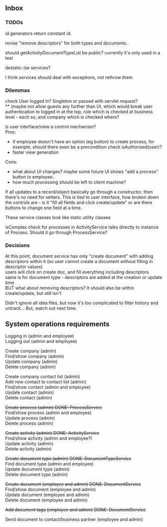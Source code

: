 ## Inbox



### TODOs

id generators return constant id.

revise "remove descriptors" for both types and documents..

should getActivityDocumentTypeList be public? currently it's only used in a test

destatic-ise services?

I think services should deal with exceptions, not rethrow them 

### Dilemmas

check User logged in? Singleton or passed with servlet request?   
** (maybe not allow guests any further than UI, which would break user authentication to logged in at the top, role which is checked at business level - each so, and company which is checked where?  

is user interface/view a control mechanism?   
Pros: 
* if employee doesn't have an option (eg button) to create process, for example,
should there even be a precondition check isAuthorised(user)?
* faster view generation
   
Cons: 
* what about UI changes? maybe some future UI shows "add a process" button to employee..
* how much processing should be left to client machine?

If all updates to a record/object basically go through a constructor, then there's no need for setters.
This is tied to user interface, how broken down the controls are - is it "fill all fields and click create/update" 
or are there buttons to change one field at a time. 

These service classes look like static utility classes

isComplex check for processes in ActivityService talks directly to instance of Process. 
Should it go through ProcessService?  
 
### Decisions

At this point, document service has only "create document" with adding descriptors within it (so user cannot create a document without filling in descriptor values)  
users will click on create doc, and fill everything including descriptors  
same is for document type - descriptors are added at the creation or update time  
BUT what about removing descriptors? It should also be within create/update, but still isn't

Didn't ignore all idea files, but now it's too complicated to filter history and untrack... But, watch out next time.
 
## System operations requirements

Logging in (admin and employee)  
Logging out (admin and employee)   

Create company (admin)  
Find/show company (admin)  
Update company (admin)  
Delete company (admin)  

Create company contact list (admin)  
Add new contact to contact list (admin)  
Find/show contact (admin and employee)  
Update contact (admin)  
Delete contact (admin)  

~~Create process (admin) DONE: ProcessService~~  
Find/show process (admin and employee)  
Update process (admin)  
Delete process (admin)  

~~Create activity (admin) DONE: ActivityService~~  
Find/show activity (admin and employee?)  
Update activity (admin)  
Delete activity (admin)  

~~Create document type (admin) DONE: DocumentTypeService~~  
Find document type (admin and employee)  
Update document type (admin)  
Delete document type (admin)  

~~Create document (employee and admin) DONE: DocumentService~~   
Find/show document (employee and admin)  
Update document (employee and admin)  
Delete document (employee and admin)  

~~Add document tags (employee and admin) DONE: DocumentService~~

Send document to contact/business partner (employee and admin)
